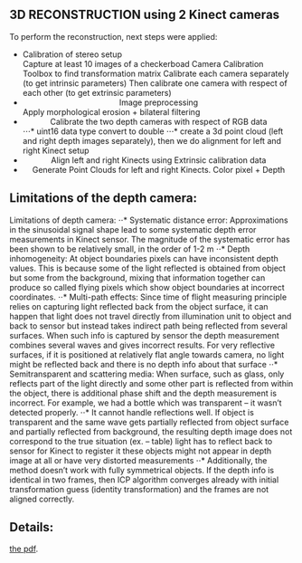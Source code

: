 ## 3D RECONSTRUCTION using 2 Kinect cameras


To perform the reconstruction, next steps were applied:
<ul>
   <li>Calibration of stereo setup</li>
      Capture at least 10 images of a checkerboad
      Camera Calibration Toolbox to find transformation matrix
      Calibrate each camera separately (to get intrinsic parameters)
      Then calibrate one camera with respect of each other (to get extrinsic parameters)
      <src href="https://prnt.sc/qy7d3i" align ="middle">
<li>Image preprocessing</li>
         Apply morphological erosion + bilateral filtering
<li>Calibrate the two depth cameras with respect of RGB data</li>
⋅⋅⋅* uint16 data type convert to double
⋅⋅⋅* сreate a 3d point cloud (left and right depth images separately), then we do alignment for left and right Kinect setup
<li>Align left and right Kinects using Extrinsic calibration data</li>
<li>Generate Point Clouds for left and right Kinects. Color pixel + Depth</li>
   <src href="https://prnt.sc/qy7ez2" align ="middle">
</ul>

## Limitations of the depth camera:

Limitations of depth camera:
⋅⋅* Systematic distance error: Approximations in the sinusoidal signal shape lead to some systematic depth error measurements in Kinect sensor. The magnitude of the systematic error has been shown to be relatively small, in the order of 1-2 m
⋅⋅* Depth inhomogeneity: At object boundaries pixels can have inconsistent depth values. This is because some of the light reflected is obtained from object but some from the background, mixing that information together can produce so called flying pixels which show object boundaries at incorrect coordinates.
⋅⋅* Multi-path effects: Since time of flight measuring principle relies on capturing light reflected back from the object surface, it can happen that light does not travel directly from illumination unit to object and back to sensor but instead takes indirect path being reflected from several surfaces. When such info is captured by sensor the depth measurement combines several waves and gives incorrect results. For very reflective surfaces, if it is positioned at relatively flat angle towards camera, no light might be reflected back and there is no depth info about that surface
⋅⋅* Semitransparent and scattering media: When surface, such as glass, only reflects part of the light directly and some other part is reflected from within the object, there is additional phase shift and the depth measurement is incorrect. For example, we had a bottle which was transparent – it wasn’t detected properly.
⋅⋅* It cannot handle reflections well. If object is transparent and the same wave gets partially reflected from object surface and partially reflected from background, the resulting depth image does not correspond to the true
situation (ex. – table) light has to reflect back to sensor for Kinect to register it these objects might not appear in depth image at all or have very distorted measurements
⋅⋅* Additionally, the method doesn’t work with fully symmetrical objects. If the depth info is identical in two frames, then ICP algorithm converges already with initial transformation guess (identity transformation) and the frames are not aligned correctly.

## Details: 
[the pdf](../3d_reconstruction_Proj_Boiko.pdf).
